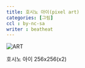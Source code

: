 ```yaml
---
title: 호시노 아이(pixel art)
categories: [그림]
ccl : by-nc-sa
writer : beatheat
---
```


![ART](https://cdn.discordapp.com/attachments/987651683687481394/1100072628540149861/rX2.gif)   


호시노 아이 256x256(x2)